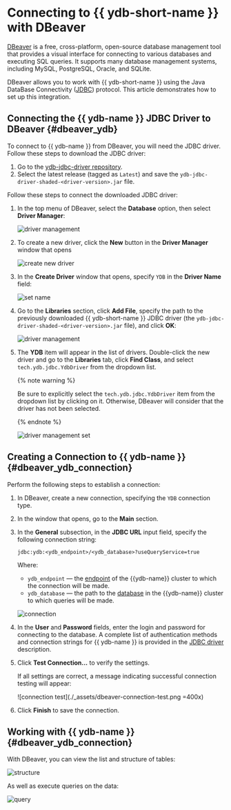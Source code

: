 # Connecting to {{ ydb-short-name }} with DBeaver

[DBeaver](https://dbeaver.com) is a free, cross-platform, open-source database management tool that provides a visual interface for connecting to various databases and executing SQL queries. It supports many database management systems, including MySQL, PostgreSQL, Oracle, and SQLite.

DBeaver allows you to work with {{ ydb-short-name }} using the Java DataBase Connectivity ([JDBC](https://en.wikipedia.org/wiki/Java_Database_Connectivity)) protocol. This article demonstrates how to set up this integration.

## Connecting the {{ ydb-name }} JDBC Driver to DBeaver {#dbeaver_ydb}

To connect to {{ ydb-name }} from DBeaver, you will need the JDBC driver. Follow these steps to download the JDBC driver:

1. Go to the [ydb-jdbc-driver repository](https://github.com/ydb-platform/ydb-jdbc-driver/releases).
1. Select the latest release (tagged as `Latest`) and save the `ydb-jdbc-driver-shaded-<driver-version>.jar` file.

Follow these steps to connect the downloaded JDBC driver:
1. In the top menu of DBeaver, select the **Database** option, then select **Driver Manager**:

    ![driver management](./_assets/dbeaver-driver-management.png)

2. To create a new driver, click the **New** button in the **Driver Manager** window that opens

    ![create new driver](./_assets/dbeaver-driver-create-new-driver.png)

3. In the **Create Driver** window that opens, specify `YDB` in the **Driver Name** field:

    ![set name](./_assets/dbeaver-driver-create-new-driver-set-name.png)

4.  Go to the **Libraries** section, click **Add File**, specify the path to the previously downloaded {{ ydb-short-name }} JDBC driver (the `ydb-jdbc-driver-shaded-<driver-version>.jar` file), and click **OK**:

    ![driver management](./_assets/dbeaver-driver-management-driver.png)

5. The **YDB** item will appear in the list of drivers. Double-click the new driver and go to the **Libraries** tab, click **Find Class**, and select `tech.ydb.jdbc.YdbDriver` from the dropdown list.

    {% note warning %}

    Be sure to explicitly select the `tech.ydb.jdbc.YdbDriver` item from the dropdown list by clicking on it. Otherwise, DBeaver will consider that the driver has not been selected.

    {% endnote %}

    ![driver management set](./_assets/dbeaver-driver-management-driver_set.png)

## Creating a Connection to {{ ydb-name }} {#dbeaver_ydb_connection}

Perform the following steps to establish a connection:

1. In DBeaver, create a new connection, specifying the `YDB` connection type.
1. In the window that opens, go to the **Main** section.
1. In the **General** subsection, in the **JDBC URL** input field, specify the following connection string:

    ```text
    jdbc:ydb:<ydb_endpoint>/<ydb_database>?useQueryService=true
    ```

    Where:

    - `ydb_endpoint` — the [endpoint](../../concepts/connect.md#endpoint) of the {{ydb-name}} cluster to which the connection will be made.
    - `ydb_database` — the path to the [database](../../concepts/glossary.md#database) in the {{ydb-name}} cluster to which queries will be made.

    ![connection](./_assets/dbeaver-ydb-connection.png)

1. In the **User** and **Password** fields, enter the login and password for connecting to the database. A complete list of authentication methods and connection strings for {{ ydb-name }} is provided in the [JDBC driver](https://github.com/ydb-platform/ydb-jdbc-driver) description.

1. Click **Test Connection...** to verify the settings.

    If all settings are correct, a message indicating successful connection testing will appear:

    ![connection test](./_assets/dbeaver-connection-test.png =400x)

1. Click **Finish** to save the connection.


## Working with {{ ydb-name }} {#dbeaver_ydb_connection}

With DBeaver, you can view the list and structure of tables:

![structure](./_assets/dbeaver-table-structure.png)

As well as execute queries on the data:

![query](./_assets/dbeaver-query.png)
